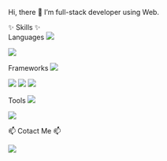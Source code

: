 Hi, there 👋 I’m full-stack developer using Web.


✨ Skills ✨  
Languages
<img src="https://img.shields.io/badge/Java-007396?style=flat-square&Java=Java"/>

<img src="https://img.shields.io/badge/JavaScript-F7DF1E?style=flat-square&logo=JavaScript"/>

Frameworks
<img src="https://img.shields.io/badge/Vue.js-4FC08D?style=flat-square&logo=Vue.js"/>

<img src="https://img.shields.io/badge/Vuetify-1867C0?style=flat-square&logo=Vuetify"/>

<img src="https://img.shields.io/badge/Spring-6DB33F?style=flat-square&logo=Vue.js"/>

<img src="https://img.shields.io/badge/Spring Boot-6DB33F?style=flat-square&logo=Spring Boot"/>


Tools
<img src="https://img.shields.io/badge/Visual Studio Code-#007ACC?style=flat-square&logo=Visual Studio Code"/>

<img src="https://img.shields.io/badge/IntelliJ IDEA-#000000?style=flat-square&logo=IntelliJ IDEA"/>


📫 Cotact Me 📫

<a href="https://developerjournal.tistory.com/" target="_blank"><img src="https://img.shields.io/badge/Tistory-yellow?style=flat-square"/></a>


<!---
- 👋 Hi, I’m @yunji98
- 👀 I’m interested in ...
- 🌱 I’m currently learning ...
- 💞️ I’m looking to collaborate on ...
- 📫 How to reach me ...

yunji98/yunji98 is a ✨ special ✨ repository because its `README.md` (this file) appears on your GitHub profile.
You can click the Preview link to take a look at your changes.
--->
